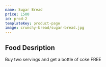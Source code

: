 ```yaml
---
name: Sugar Bread
price: 1500
id: prod-2
templateKey: product-page
image: crunchy-bread/sugar-bread.jpg
---
```


## Food Desription

Buy two servings and get a bottle of coke FREE
